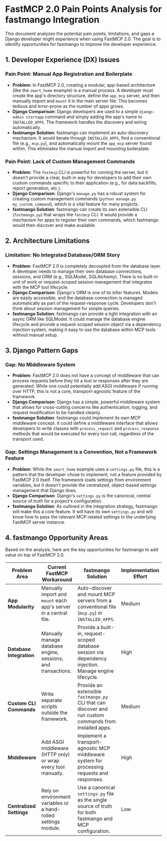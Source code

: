 # FastMCP 2.0 Pain Points Analysis for fastmango Integration

This document analyzes the potential pain points, limitations, and gaps a Django developer might experience when using FastMCP 2.0. The goal is to identify opportunities for fastmango to improve the developer experience.

## 1. Developer Experience (DX) Issues

### Pain Point: Manual App Registration and Boilerplate
- **Problem**: In FastMCP 2.0, creating a modular, app-based architecture (like the `smart_home` example) is a manual process. A developer must create the app's directory structure, define the `app_mcp` server, and then manually import and `mount` it in the main server file. This becomes tedious and error-prone as the number of apps grows.
- **Django Comparison**: Django developers are used to a simple `django-admin startapp` command and simply adding the app's name to `INSTALLED_APPS`. The framework handles the discovery and wiring automatically.
- **fastmango Solution**: fastmango can implement an auto-discovery mechanism. It would iterate through `INSTALLED_APPS`, find a conventional file (e.g., `mcp.py`), and automatically mount the `app_mcp` server found within. This eliminates the manual import and mounting boilerplate.

### Pain Point: Lack of Custom Management Commands
- **Problem**: The `fastmcp` CLI is powerful for running the server, but it doesn't provide a clear, built-in way for developers to add their own custom commands specific to their application (e.g., for data backfills, report generation, etc.).
- **Django Comparison**: Django's `manage.py` has a robust system for creating custom management commands (`python manage.py my_custom_command`), which is a vital feature for many projects.
- **fastmango Solution**: fastmango can create its own extensible CLI (`fastmango.py`) that wraps the `fastmcp` CLI. It would provide a mechanism for apps to register their own commands, which fastmango would then discover and make available.

## 2. Architecture Limitations

### Limitation: No Integrated Database/ORM Story
- **Problem**: FastMCP 2.0 is completely decoupled from the database layer. A developer needs to manage their own database connections, sessions, and ORM (e.g., SQLModel, SQLAlchemy). There is no built-in unit of work or request-scoped session management that integrates with the MCP tool lifecycle.
- **Django Comparison**: Django's ORM is one of its killer features. Models are easily accessible, and the database connection is managed automatically as part of the request-response cycle. Developers don't think about session management for simple queries.
- **fastmango Solution**: fastmango can provide a tight integration with an async ORM like SQLModel. It could manage the database engine lifecycle and provide a request-scoped session object via a dependency injection system, making it easy to use the database within MCP tools without manual setup.

## 3. Django Pattern Gaps

### Gap: No Middleware System
- **Problem**: FastMCP 2.0 does not have a concept of middleware that can process requests before they hit a tool or responses after they are generated. While one could potentially add ASGI middleware if running over HTTP, this is not a core, transport-agnostic feature of the framework.
- **Django Comparison**: Django has a simple, powerful middleware system that allows for cross-cutting concerns like authentication, logging, and request modification to be handled cleanly.
- **fastmango Solution**: fastmango could implement its own MCP middleware concept. It could define a middleware interface that allows developers to write classes with `process_request` and `process_response` methods that would be executed for every tool call, regardless of the transport used.

### Gap: Settings Management is a Convention, Not a Framework Feature
- **Problem**: While the `smart_home` example uses a `settings.py` file, this is a pattern that the developer chose to implement, not a feature provided by FastMCP 2.0 itself. The framework loads settings from environment variables, but it doesn't provide the centralized, object-based settings management that Django does.
- **Django Comparison**: Django's `settings.py` is the canonical, central source of truth for a project's configuration.
- **fastmango Solution**: As outlined in the integration strategy, fastmango will make this a core feature. It will have its own `settings.py` and will know how to pass the relevant MCP-related settings to the underlying FastMCP server instance.

## 4. fastmango Opportunity Areas

Based on the analysis, here are the key opportunities for fastmango to add value on top of FastMCP 2.0.

| Problem Area                  | Current FastMCP Workaround                                     | fastmango Solution                                                                                             | Implementation Effort |
| ----------------------------- | -------------------------------------------------------------- | ----------------------------------------------------------------------------------------------------------- | --------------------- |
| **App Modularity**            | Manually import and `mount` each app's server in a central file. | Auto-discover and mount MCP servers from a conventional file (`mcp.py`) in `INSTALLED_APPS`.              | Medium                |
| **Database Integration**      | Manually manage database engine, sessions, and transactions.   | Provide a built-in, request-scoped database session via dependency injection. Manage engine lifecycle.      | High                  |
| **Custom CLI Commands**       | Write separate scripts outside the framework.                  | Provide an extensible `fastmango.py` CLI that can discover and run custom commands from installed apps.      | Medium                |
| **Middleware**                | Add ASGI middleware (HTTP only) or wrap every tool manually.   | Implement a transport-agnostic MCP middleware system for processing requests and responses.               | High                  |
| **Centralized Settings**      | Rely on environment variables or a hand-rolled settings module. | Use a canonical `settings.py` file as the single source of truth for both fastmango and MCP configuration. | Low                   |
